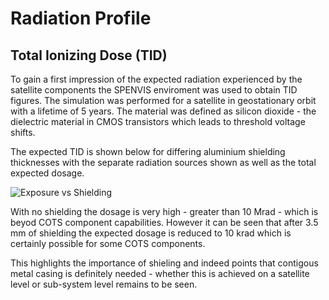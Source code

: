 # Radiation Profile

## Total Ionizing Dose (TID)

To gain a first impression of the expected radiation experienced by the satellite components the SPENVIS enviroment was used to obtain TID figures.  The simulation was performed for a satellite in geostationary orbit with a lifetime of 5 years.  The material was defined as silicon dioxide - the dielectric material in CMOS transistors which leads to threshold voltage shifts.
 
The expected TID is shown below for differing aluminium shielding thicknesses with the separate radiation sources shown as well as the total expected dosage.
 

![Exposure vs Shielding](tid/outputs/battery_capacity_5years_120whr_40W.png)


With no shielding the dosage is very high - greater than 10 Mrad - which is beyod COTS component capabilities.  However it can be seen that after 3.5 mm of shielding the expected dosage is reduced to 10 krad which is certainly possible for some COTS components.
 
This highlights the importance of shieling and indeed points that contigous metal casing is definitely needed - whether this is achieved on a satellite level or sub-system level remains to be seen.
